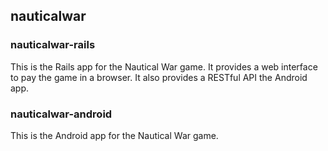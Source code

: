 ## nauticalwar

### nauticalwar-rails

This is the Rails app for the Nautical War game. It provides a web interface to pay the game in a browser.  It also provides a RESTful API the Android app.

### nauticalwar-android

This is the Android app for the Nautical War game.

